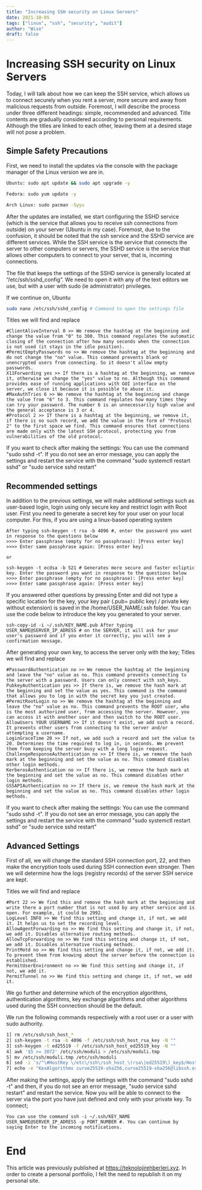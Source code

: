 ```yaml
---
title: "Increasing SSH security on Linux Servers"
date: 2021-10-05
tags: ["linux", "ssh", "security", "audit"]
author: "Wise"
draft: false
---
```

# Increasing SSH security on Linux Servers

Today, I will talk about how we can keep the SSH service, which allows us to connect securely when you rent a server, more secure and away from malicious requests from outside. Foremost, I will describe the process under three different headings: simple, recommended and advanced. Title contents are gradually considered according to personal requirements. Although the titles are linked to each other, leaving them at a desired stage will not pose a problem.

## Simple Safety Precautions

First, we need to install the updates via the console with the package manager of the Linux version we are in.

```bash
Ubuntu: sudo apt update && sudo apt upgrade -y

Fedora: sudo yum update -y

Arch Linux: sudo pacman -Syyu
```

After the updates are installed, we start configuring the SSHD service (which is the service that allows you to receive ssh connections from outside) on your server (Ubuntu in my case). Foremost, due to the confusion, it should be noted that the ssh service and the SSHD service are different services. While the SSH service is the service that connects the server to other computers or servers, the SSHD service is the service that allows other computers to connect to your server, that is, incoming connections.

The file that keeps the settings of the SSHD service is generally located at “/etc/ssh/sshd_config”. We need to open it with any of the text editors we use, but with a user with sudo (ie administrator) privileges.

If we continue on, Ubuntu

```bash
sudo nano /etc/ssh/sshd_config # Command to open the settings file
```

Titles we will find and replace

```text
#ClientAliveInterval 0 >> We remove the hashtag at the beginning and change the value from "0" to 300. This command regulates the automatic closing of the connection after how many seconds when the connection is not used (it stays in the idle position).
#PermitEmptyPasswords no >> We remove the hashtag at the beginning and do not change the "no" value. This command prevents blank or unencrypted users from connecting. So it doesn't allow empty passwords.
X11Forwarding yes >> If there is a hashtag at the beginning, we remove it, otherwise we change the "yes" value to no. Although this command provides ease of running applications with GUI interface on the server, we close it because it is possible to abuse it.
#MaxAuthTries 6 >> We remove the hashtag at the beginning and change the value from "6" to 3. This command regulates how many times they can try your password. The number 6 is an unnecessarily high value and the general acceptance is 3 or 4.
#Protocol 2 >> If there is a hashtag at the beginning, we remove it, if there is no such record, we add the value in the form of "Protocol 2" to the first space we find. This command ensures that connections are made only with the latest SSH protocol, protecting you from vulnerabilities of the old protocol.
```

If you want to check after making the settings: You can use the command "sudo sshd -t". If you do not see an error message, you can apply the settings and restart the service with the command "sudo systemctl restart sshd" or "sudo service sshd restart"

## Recommended settings

In addition to the previous settings, we will make additional settings such as user-based login, login using only secure key and restrict login with Root user. First you need to generate a secret key for your user on your local computer. For this, if you are using a linux-based operating system

```text
After typing ssh-keygen -t rsa -b 4096 #, enter the password you want in response to the questions below
>>>> Enter passphrase (empty for no passphrase): [Press enter key]
>>>> Enter same passphrase again: [Press enter key]

or

ssh-keygen -t ecdsa -b 521 # Generates more secure and faster ecliptic key. Enter the password you want in response to the questions below
>>>> Enter passphrase (empty for no passphrase): [Press enter key]
>>>> Enter same passphrase again: [Press enter key]
```

If you answered other questions by pressing Enter and did not type a specific location for the key, your key pair (.pub= public key) / private key without extension) is saved in the /home/USER_NAME/.ssh folder. You can use the code below to introduce the key you generated to your server.

```text
ssh-copy-id -i ~/.ssh/KEY_NAME.pub After typing USER_NAME@SERVER_IP_ADRESS # on the SERVER, it will ask for your user's password and if you enter it correctly, you will see a confirmation message.
```

After generating your own key, to access the server only with the key;
Titles we will find and replace

```text
#PasswordAuthentication no >> We remove the hashtag at the beginning and leave the "no" value as no. This command prevents connecting to the server with a password. Users can only connect with ssh_keys.
PubkeyAuthentication yes >> If there is, we remove the hash mark at the beginning and set the value as yes. This command is the command that allows you to log in with the secret key you just created.
#PermitRootLogin no >> We remove the hashtag at the beginning and leave the "no" value as no. This command prevents the ROOT user, who is the most authorized user, from accessing the server. However, you can access it with another user and then switch to the ROOT user.
AllowUsers YOUR USERNAME >> If it doesn't exist, we add such a record. It prevents other users from connecting to the server and/or attempting a username.
LoginGraceTime 20 >> If not, we add such a record and set the value to 20. Determines the time required to log in, in seconds. We prevent them from keeping the server busy with a long login request.
ChallengeResponseAuthentication no >> If there is, we remove the hash mark at the beginning and set the value as no. This command disables other login methods.
KerberosAuthentication no >> If there is, we remove the hash mark at the beginning and set the value as no. This command disables other login methods.
GSSAPIAuthentication no >> If there is, we remove the hash mark at the beginning and set the value as no. This command disables other login methods.
```

If you want to check after making the settings: You can use the command "sudo sshd -t". If you do not see an error message, you can apply the settings and restart the service with the command "sudo systemctl restart sshd" or "sudo service sshd restart"

## Advanced Settings

First of all, we will change the standard SSH connection port, 22, and then make the encryption tools used during SSH connection even stronger. Then we will determine how the logs (registry records) of the server SSH service are kept.

Titles we will find and replace

```text
#Port 22 >> We find this and remove the hash mark at the beginning and write there a port number that is not used by any other service and is open. For example, it could be 2992.
LogLevel INFO >> We find this setting and change it, if not, we add it. It helps us to set the recording level.
AllowAgentForwarding no >> We find this setting and change it, if not, we add it. Disables alternative routing methods.
AllowTcpForwarding no >> We find this setting and change it, if not, we add it. Disables alternative routing methods.
PrintMotd no >> We find this setting and change it, if not, we add it. To prevent them from knowing about the server before the connection is established.
PermitUserEnvironment no >> We find this setting and change it, if not, we add it.
PermitTunnel no >> We find this setting and change it, if not, we add it.
```

We go further and determine which of the encryption algorithms, authentication algorithms, key exchange algorithms and other algorithms used during the SSH connection should be the default.

We run the following commands respectively with a root user or a user with sudo authority.

```bash
1] rm /etc/ssh/ssh_host_*
2] ssh-keygen -t rsa -b 4096 -f /etc/ssh/ssh_host_rsa_key -N ""
3] ssh-keygen -t ed25519 -f /etc/ssh/ssh_host_ed25519_key -N ""
4] awk '$5 >= 3072' /etc/ssh/moduli > /etc/ssh/moduli.tmp
5] mv /etc/ssh/moduli.tmp /etc/ssh/moduli
6] sed -i 's/^\#HostKey \/etc\/ssh\/ssh_host_\(rsa\|ed25519\)_key$/HostKey \/etc\/ssh\/ssh_host_\1_key/g' /etc/ssh/sshd_config
7] echo -e "KexAlgorithms curve25519-sha256,curve25519-sha256@libssh.org,diffie-hellman-group16-sha512,diffie-hellman-group18-sha512,diffie-hellman-group-exchange-sha256\nCiphers chacha20-poly1305@openssh.com,aes256-gcm@openssh.com,aes128-gcm@openssh.com,aes256-ctr,aes192-ctr,aes128-ctr\nMACs hmac-sha2-256-etm@openssh.com,hmac-sha2-512-etm@openssh.com,umac-128-etm@openssh.com\nHostKeyAlgorithms ssh-ed25519,ssh-ed25519-cert-v01@openssh.com,sk-ssh-ed25519@openssh.com,sk-ssh-ed25519-cert-v01@openssh.com,rsa-sha2-256,rsa-sha2-512,rsa-sha2-256-cert-v01@openssh.com,rsa-sha2-512-cert-v01@openssh.com" > /etc/ssh/sshd_config.d/ssh-hardening.conf
```

After making the settings, apply the settings with the command "sudo sshd -t" and then, if you do not see an error message, "sudo service sshd restart" and restart the service. Now you will be able to connect to the server via the port you have just defined and only with your private key. To connect;

```text
You can use the command ssh -i ~/.ssh/KEY_NAME USER_NAME@SERVER_IP_ADRESS -p PORT_NUMBER #. You can continue by saying Enter to the incoming notifications.
```

# End

This article was previously published at <https://teknolojirehberleri.xyz>. In order to create a personal portfolio, I felt the need to republish it on my personal site.
